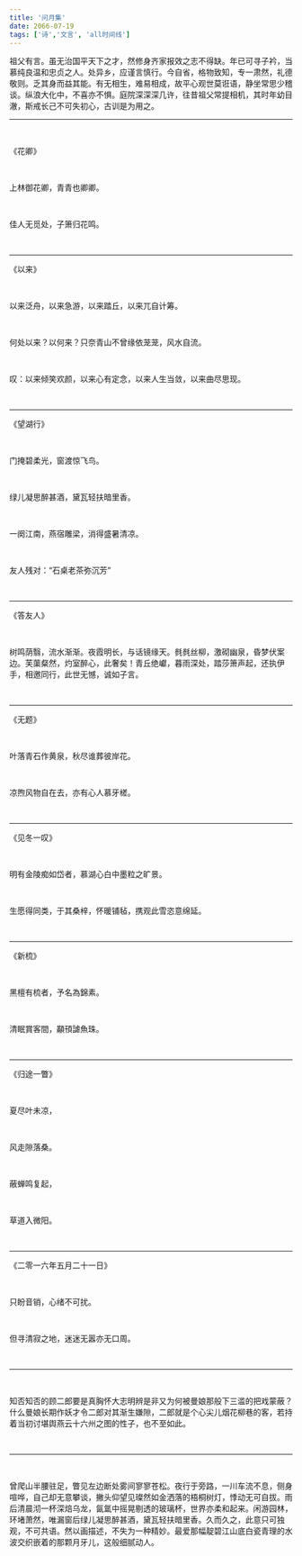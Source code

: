 ```yaml
---
title: '问月集'
date: 2066-07-19
tags: ['诗','文言', 'all时间线']
---
```


祖父有言。虽无治国平天下之才，然修身齐家报效之志不得缺。年已可寻子衿，当慕纯良温和忠贞之人。处异乡，应谨言慎行。今自省，格物致知，专一肃然，礼德敬则。乏其身而益其能。有无相生，难易相成，故平心观世莫诳语，静坐常思少稽谈。纵浪大化中，不喜亦不惧。庭院深深深几许，往昔祖父常提相机，其时年幼目澈，斯戒长己不可失初心，古训是为用之。

***

<br/>

《花卿》

<br/>

上林御花卿，青青也卿卿。

<br/>

佳人无觅处，子箫归花鸣。

<br/>

***

《以来》

<br/>

以来泛舟，以来急游，以来踏丘，以来兀自计筹。

<br/>

何处以来？以何来？只奈青山不曾缘依茏茏，风水自流。

<br/>

叹：以来倾笑欢颜，以来心有定念，以来人生当敛，以来曲尽思现。

<br/>

***

《望湖行》

<br/>

门掩碧柔光，窗渡惊飞鸟。

<br/>

绿儿凝思醉甚酒，黛瓦轻扶暗里香。

<br/>

一阕江南，燕宿雕梁，消得盛暑清凉。

<br/>

友人残对：“石桌老茶弥沉芳”

<br/>

***

《答友人》

<br/>

树鸣荫翳，流水渐渐。夜霞明长，与话镜缘天。毵毵丝柳，激砌幽泉，昏梦伏案边。芙蕖粲然，灼室醉心，此奢矣！青丘绝巘，暮雨深处，踏莎箫声起，还执伊手，相邀同行，此世无憾，诚如子言。

<br/>

***

《无题》

<br/>

叶落青石作黄泉，秋尽谁葬彼岸花。

<br/>

凉煦风物自在去，亦有心人慕牙槎。

<br/>

***

《见冬一叹》

<br/>

明有金陵痴如岱者，慕湖心白中墨粒之旷景。

<br/>

生愿得同类，于其桑梓，怀暖铺毡，携观此雪恣意绵延。

<br/>

***

《新梳》

<br/>

黑檀有梳者，予名為錦素。

<br/>

清眠賞客間，顢頇謔魚珠。

<br/>

***

《归途一瞥》

<br/>

夏尽叶未凉，

<br/>

风走隙落桑。

<br/>

蔽蝉鸣复起，

<br/>

草道入微阳。

<br/>

***

《二零一六年五月二十一日》

<br/>

只盼音销，心绪不可扰。

<br/>

但寻清寂之地，迷迷无嚣亦无口周。

<br/>

***

<br/>

知否知否的顾二郎要是真胸怀大志明辨是非又为何被曼娘那般下三滥的把戏蒙蔽？什么曼娘长期作妖才令二郎对其渐生嫌隙，二郎就是个心尖儿烟花柳巷的客，若持着当初讨堪舆燕云十六州之图的性子，也不至如此。

<br/>

***

<br/>

曾爬山半腰驻足，瞥见左边断处雾间寥寥苍松。夜行于旁路，一川车流不息，侧身喧哗，自己却无意攀谈，撇头仰望见璨然如金洒落的梧桐树灯，悸动无可自拔。雨后清晨沏一杯深焙乌龙，氤氲中摇晃剔透的玻璃杯，世界亦柔和起来。闲游园林，环堵萧然，唯漏窗后绿儿凝思醉甚酒，黛瓦轻扶暗里香。久而久之，此意只可独观，不可共语。然以画描述，不失为一种精妙。最爱那幅靛碧江山底白瓷青理的水波交织嵌着的那颗月牙儿，这般细腻动人。

<br/>

